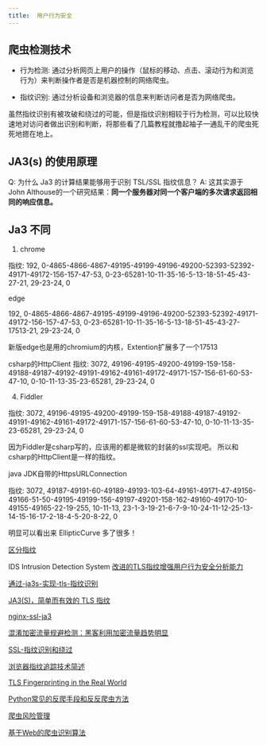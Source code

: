 ```yaml
---
title:  用户行为安全
---
```



## 爬虫检测技术

- 行为检测: 通过分析网页上用户的操作（鼠标的移动、点击、滚动行为和浏览行为）来判断操作者是否是机器控制的网络爬虫。

- 指纹识别: 通过分析设备和浏览器的信息来判断访问者是否为网络爬虫。

虽然指纹识别有被攻破和绕过的可能，但是指纹识别相较于行为检测，可以比较快速地对访问者做出识别和判断，将那些看了几篇教程就撸起袖子一通乱干的爬虫死死地摁在地上。



## JA3(s) 的使用原理

Q: 为什么 Ja3 的计算结果能够用于识别 TSL/SSL 指纹信息？
A: 这其实源于John Althouse的一个研究结果：**同一个服务器对同一个客户端的多次请求返回相同的响应信息。**


## Ja3 不同

1. chrome

指纹:
192,
0-4865-4866-4867-49195-49199-49196-49200-52393-52392-49171-49172-156-157-47-53,
0-23-65281-10-11-35-16-5-13-18-51-45-43-27-21,
29-23-24,
0


edge

192,
0-4865-4866-4867-49195-49199-49196-49200-52393-52392-49171-49172-156-157-47-53,
0-23-65281-10-11-35-16-5-13-18-51-45-43-27-17513-21,
29-23-24,
0

新版edge也是用的chromium的内核，Extention扩展多了一个17513


csharp的HttpClient
指纹:
3072,
49196-49195-49200-49199-159-158-49188-49187-49192-49191-49162-49161-49172-49171-157-156-61-60-53-47-10,
0-10-11-13-35-23-65281,
29-23-24,
0


4. Fiddler

指纹:
3072,
49196-49195-49200-49199-159-158-49188-49187-49192-49191-49162-49161-49172-49171-157-156-61-60-53-47-10,
0-10-11-13-35-23-65281,
29-23-24,
0

因为Fiddler是csharp写的，应该用的都是微软的封装的ssl实现吧。 所以和csharp的HttpClient是一样的指纹。



java JDK自带的HttpsURLConnection

指纹:
3072,
49187-49191-60-49189-49193-103-64-49161-49171-47-49156-49166-51-50-49195-49199-156-49197-49201-158-162-49160-49170-10-49155-49165-22-19-255,
10-11-13,
23-1-3-19-21-6-7-9-10-24-11-12-25-13-14-15-16-17-2-18-4-5-20-8-22,
0


明显可以看出来 EllipticCurve 多了很多！


[区分指纹](https://www.cnblogs.com/yudongdong/p/14855507.html)


IDS Intrusion Detection System
[改进的TLS指纹增强用户行为安全分析能力](http://www.jsjkx.com/CN/article/openArticlePDF.jsp?id=18951)


[通过-ja3s-实现-tls-指纹识别](https://www.guildhab.top/2021/04/通过-ja3s-实现-tls-指纹识别)

[JA3(S)，简单而有效的 TLS 指纹](https://www.tr0y.wang/2020/06/28/ja3/)

[nginx-ssl-ja3](https://github.com/fooinha/nginx-ssl-ja3)

[混淆加密流量规避检测：黑客利用加密流量趋势明显](https://www.secrss.com/articles/11014)

[SSL-指纹识别和绕过](https://ares-x.com/2021/04/18/SSL-指纹识别和绕过)

[浏览器指纹追踪技术简述](https://juejin.cn/post/6844903970180169742)

[TLS Fingerprinting in the Real World](https://blogs.cisco.com/security/tls-fingerprinting-in-the-real-world)

[Python常见的反爬手段和反反爬虫方法](https://bbs.huaweicloud.com/blogs/270253)

[爬虫风险管理](https://www.alibabacloud.com/zh/products/antibot)

[基于Web的爬虫识别算法](https://patents.google.com/patent/CN105930727A/zh)